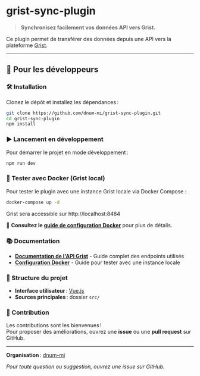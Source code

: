 # grist-sync-plugin

> **Synchronisez facilement vos données API vers Grist.**

Ce plugin permet de transférer des données depuis une API vers la plateforme [Grist](https://www.getgrist.com).

---

## 🚀 Pour les développeurs

### 🛠 Installation

Clonez le dépôt et installez les dépendances :

```bash
git clone https://github.com/dnum-mi/grist-sync-plugin.git
cd grist-sync-plugin
npm install
```

### ▶️ Lancement en développement

Pour démarrer le projet en mode développement :

```bash
npm run dev
```

### 🐳 Tester avec Docker (Grist local)

Pour tester le plugin avec une instance Grist locale via Docker Compose :

```bash
docker-compose up -d
```

Grist sera accessible sur http://localhost:8484

📖 **Consultez le [guide de configuration Docker](docs/DOCKER_SETUP.md)** pour plus de détails.

### 📚 Documentation

- **[Documentation de l'API Grist](docs/GRIST_API.md)** - Guide complet des endpoints utilisés
- **[Configuration Docker](docs/DOCKER_SETUP.md)** - Guide pour tester avec une instance locale

### 📁 Structure du projet

- **Interface utilisateur** : [Vue.js](https://vuejs.org/)
- **Sources principales** : dossier `src/`

### 🤝 Contribution

Les contributions sont les bienvenues !  
Pour proposer des améliorations, ouvrez une **issue** ou une **pull request** sur GitHub.

---

**Organisation** : [dnum-mi](https://github.com/dnum-mi)

*Pour toute question ou suggestion, ouvrez une issue sur GitHub.*
